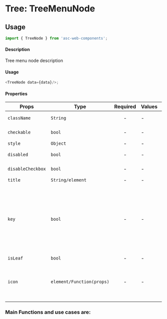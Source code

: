 # Tree: TreeMenuNode

## Usage

```js
import { TreeNode } from 'asc-web-components';
```

#### Description

Tree menu node description

#### Usage

```js
<TreeNode data={data}/>;
```

#### Properties

| Props                  | Type                         | Required | Values                       | Default | Description                                                                                            |
| ---------------------- | -----------------------------| :------: | ---------------------------- | ------- | ------------------------------------------------------------------------------------------------------ |
| `className`            | `String`                     |    -     | -                            | -       | 	additional class to treeNode                                                                         |
| `checkable`            | `bool`                       |    -     | -                            | -       | control node checkable if Tree is checkable                                                            |
| `style`                | `Object`                     |    -     | -                            | -       |    set style to treeNode                                                                               |
| `disabled`             | `bool`                       |    -     | -                            | `false` | whether disabled the treeNode                                                                          |
| `disableCheckbox`      | `bool`                       |    -     | -                            | `false` | whether disable the treeNode' checkbox                                                                 |
| `title`                | `String/element`             |    -     | -                            | -       | tree/subTree's title                                                                                   |
| `key`                  | `bool`                       |    -     | -                            | -       | 	it's used with tree props's (default)ExpandedKeys / (default)CheckedKeys / (default)SelectedKeys. you'd better to set it, and it must be unique in the tree's all treeNodes                                  |
| `isLeaf`               | `bool`                       |    -     | -                            | `false` | whether it's leaf node                                                                                 |
| `icon`                 | `element/Function(props)`    |    -     | -                            | `false` | customize icon. When you pass component, whose render will receive full TreeNode props as component props|                                                                    



### Main Functions and use cases are:
